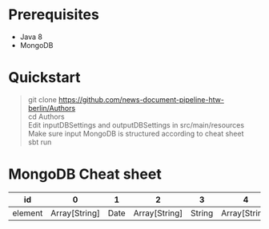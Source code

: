 # Prerequisites
+ Java 8
+ MongoDB

# Quickstart

> git clone https://github.com/news-document-pipeline-htw-berlin/Authors \
> cd Authors\
> Edit inputDBSettings and outputDBSettings in src/main/resources\
> Make sure input MongoDB is structured according to cheat sheet \
> sbt run

# MongoDB Cheat sheet

| id      | 0             | 1    | 2             | 3      | 4             | 5      | 6             | 7             | 8            | 9      | 10            | 11     | 12   | 13      | 14     | 15     |
| ------- | ------------- | ---- | ------------- | ------ | ------------- | ------ | ------------- | ------------- | ------------ | ------ | ------------- | ------ | ---- | ------- | ------ | ------ |
| element | Array[String] | Date | Array[String] | String | Array[String] | String | Array[String] | Array[String] | List[String] | String | Array[String] | String | Date | Integer | String | String |
